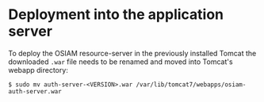 # Deployment into the application server

To deploy the OSIAM resource-server in the previously installed Tomcat the
downloaded `.war` file needs to be renamed and moved into Tomcat's
webapp directory:

    $ sudo mv auth-server-<VERSION>.war /var/lib/tomcat7/webapps/osiam-auth-server.war
